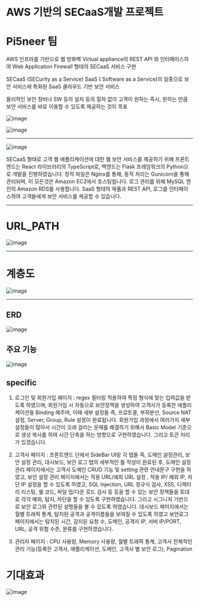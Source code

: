 #  AWS 기반의 SECaaS개발 프로젝트
# Pi5neer 팀
AWS 인프라를 기반으로 웹 방화벽 Virtual appliance의 REST API 와 인터페이스하여 Web Application Firewall 형태의 SECaaS 서비스 구현

SECaaS (SECurity as a Service)
SaaS ( Software as a Service)의 일종으로 보안 서비스에 특화된 SaaS 클라우드 기반 보안 서비스

물리적인 보안 장비나 SW 등의 설치 등의 절차 없이 고객이 원하는 즉시, 원하는 만큼 보안 서비스를 바로 이용할 수 있도록 제공하는 것이 목표

![image](https://github.com/JeonSH-Francesco/SECaaS/assets/112309895/4d3fa4d7-538a-4262-8e29-be66f44b4f36)

![image](https://github.com/JeonSH-Francesco/SECaaS/assets/112309895/cd165b65-1d84-4b98-abcb-4dba39281f06)

---
![image](https://github.com/JeonSH-Francesco/SECaaS/assets/112309895/06a081af-755a-4b24-85c5-7595dba673d6)

SECaaS 형태로 고객 웹 애플리케이션에 대한 웹 보안 서비스를 제공하기 위해
프론트엔드는 React 라이브러리의 TypeScript로, 백엔드는 Flask 프레임워크의 Python으로 개발을 진행하였습니다. 정적 파일은 Nginx를 통해, 동적 처리는 Gunicorn을 통해 관리되며, 이 모든것은 Amazon EC2에서 호스팅됩니다. 로그 관리를 위해 MySQL 엔진의 Amazon RDS를 사용합니다. SaaS 형태의 제품과 REST API, 로그를 인터페이스하여 고객들에게 보안 서비스를 제공할 수 있습니다.

---
# URL_PATH
![image](https://github.com/JeonSH-Francesco/SECaaS/assets/112309895/837c1acb-7712-4919-b5b1-5aac71cd3173)


---

# 계층도
![image](https://github.com/JeonSH-Francesco/SECaaS/assets/112309895/cc1b728c-219f-4a86-8df4-96dd33011cc9)

---

## ERD
![image](https://github.com/JeonSH-Francesco/SECaaS/assets/112309895/45931af8-8ab8-4ead-81c7-ce5341db2068)


## 주요 기능

![image](https://github.com/JeonSH-Francesco/SECaaS/assets/112309895/887c470c-d916-4787-80b8-bf167ca5c0d6)


## specific
1. 로그인 및 회원가입 페이지 : regex 필터링 적용하여 특정 형식에 맞는 입력값을 받도록 하였으며, 회원가입 시 자동으로 보안정책을 생성하여 고객사가 등록한 애플리케이션을 Binding 해주며, 이때 세부 설정들 즉, 프로토콜, 부하분산, Source NAT 설정, Server, Group, Rule 설정이 완료됩니다.
   회원가입 과정에서 여러가지 세부 설정들이 많아서 시간이 오래 걸리는 문제를 해결하기 위해서 Basic Model 기준으로 생성 복사를 하여 시간 단축을 하는 방향으로 구현하였습니다. 그리고 토큰 처리가 있겠습니다.

2. 고객사 페이지 : 프론트엔드 단에서 SideBar UI랑 각 탭들 즉, 도메인 설정관리, 보안 설정 관리, 대시보드, 보안 로그 탭의 세부적인 틀 작성이 완료된 후, 
도메인 설정 관리 페이지에서는 고객사 도메인 CRUD 기능 및 setting 관련 안내문구 구현을 하였고, 보안 설정 관리 페이지에서는 적용 URL/예외 URL 설정 , 적용 IP/ 예외 IP, 차단 IP 설정을 할 수 있도록 하였고, 
SQL Injection, URL 정규식 검사, XSS, 디렉터리 리스팅, 쉘 코드, 파일 업/다운 로드 검사 등 등을 할 수 있는 보안 정책들을 토대로 각각 예외, 탐지, 차단을 할 수 있도록 구현하였습니다. 그리고 시그니처 기반으로 보안 로그와 관련된 설명들을 볼 수 있도록 하였습니다.
대시보드 페이지에서는 월별 트래픽 통계, 탐지된 공격과 공격이름들을 보여질 수 있도록 하였고 보안로그 페이지에서는 탐지된 시간, 감지된 요청 수, 도메인, 공격자 IP, 서버 IP/PORT, URL, 공격 위험 수준, 분류를 구현하였습니다.

3. 관리자 페이지 : CPU 사용량, Memory 사용량, 월별 트래픽 통계, 고객사 전체적인 관리 기능(등록한 고객사, 애플리케이션, 도메인, 고객사 별 보안 로그), Pagination


# 기대효과
![image](https://github.com/JeonSH-Francesco/SECaaS/assets/112309895/17821146-42b2-4a3f-a314-b7520253ab1f)
